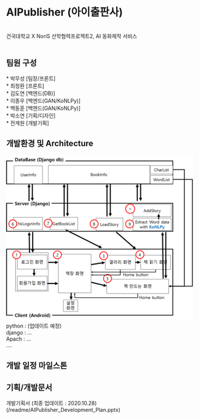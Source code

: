 # AIPublisher (아이출판사)
<br>건국대학교 X NoriS 산학협력프로젝트2, AI 동화제작 서비스
<br><br>
<h2>팀원 구성</h2>
* 박무성 [팀장/프론트]<br>
* 최정환 [프론트]<br>
* 김도연 [백엔드(DB)]<br>
* 이종우 [백엔드(GAN/KoNLPy)]<br>
* 백동훈 [백엔드(GAN/KoNLPy)]<br>
* 박소연 [기획/디자인]<br>
* 전계원 [개발기획]<br>
<h2>개발환경 및 Architecture</h2>
<img src="/readme/archi.png" width=600/>
python : (업데이트 예정)<br>
django : ...<br>
Apach : ...<br>
....<br>
<h2>개발 일정 마일스톤</h2>

<h2>기획/개발문서</h2>
개발기획서 (최종 업데이트 : 2020.10.28)<br>
(/readme/AIPublisher_Development_Plan.pptx) 
